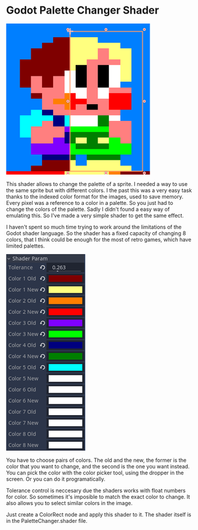 # Godot Palette Changer Shader

![image](https://github.com/oscar-1/Godot_Palette_Changer_Shader/blob/master/Images/Sprite%20changed.png?raw=true?raw=true)

This shader allows to change the palette of a sprite. I needed a way to use the same sprite but with different colors. I the past this was a very easy task thanks to the indexed color format for the images, used to save memory. Every pixel was a reference to a color in a palette. So you just had to change the colors of the palette. Sadly I didn't found a easy way of emulating this. So I've made a very simple shader to get the same effect.

I haven't spent so much time trying to work around the limitations of the Godot shader language. So the shader has a fixed capacity of changing 8 colors, that I think could be enough for the most of retro games, which have limited palettes.

![image](https://github.com/oscar-1/Godot_Palette_Changer_Shader/blob/master/Images/Controls.png?raw=true?raw=true)

You have to choose pairs of colors. The old and the new, the former is the color that you want to change, and the second is the one you want instead. You can pick the color with the color picker tool, using the dropper in the screen. Or you can do it programatically.

Tolerance control is neccesary due the shaders works with float numbers for color. So sometimes it's imposible to match the exact color to change. It also allows you to select similar colors in the image.

Just create a ColorRect node and apply this shader to it. The shader itself is in the PaletteChanger.shader file.

